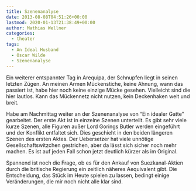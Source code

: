 ```yaml
---
title: Szenenanalyse
date: 2013-08-08T04:51:26+00:00
lastmod: 2020-01-13T21:38:49+00:00
author: Mathias Wellner
categories:
  - theater
tags:
  - An Ideal Husband
  - Oscar Wilde
  - Szenenanalyse
---
```

Ein weiterer entspannter Tag in Arequipa, der Schnupfen liegt in seinen letzten Zügen. An meinen Armen Mückenstiche, keine Ahnung, wann das passiert ist, habe hier noch keine einzige Mücke gesehen. Vielleicht sind die hier lautlos. Kann das Mückennetz nicht nutzen, kein Deckenhaken weit und breit. 

Habe am Nachmittag weiter an der Szenenanalyse von &#8220;Ein idealer Gatte&#8221; gearbeitet. Der erste Akt ist in einzelne Szenen unterteilt. Es gibt sehr viele kurze Szenen, alle Figuren außer Lord Gorings Butler werden eingeführt und der Konflikt entfaltet sich. Dies geschieht in den beiden längeren Szenen des ersten Aktes. Der Uebersetzer hat viele unnötige Gesellschaftswitzchen gestrichen, aber da lässt sich sicher noch mehr machen. Es ist auf jeden Fall schon jetzt deutlich kürzer als im Original.

Spannend ist noch die Frage, ob es für den Ankauf von Suezkanal-Aktien durch die britische Regierung ein zeitlich näheres Aequivalent gibt. Die Entscheidung, das Stück im Heute spielen zu lassen, bedingt einige Veränderungen, die mir noch nicht alle klar sind.